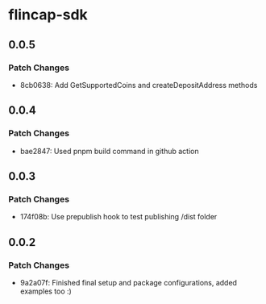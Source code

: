 # flincap-sdk

## 0.0.5

### Patch Changes

- 8cb0638: Add GetSupportedCoins and createDepositAddress methods

## 0.0.4

### Patch Changes

- bae2847: Used pnpm build command in github action

## 0.0.3

### Patch Changes

- 174f08b: Use prepublish hook to test publishing /dist folder

## 0.0.2

### Patch Changes

- 9a2a07f: Finished final setup and package configurations, added examples too :)
